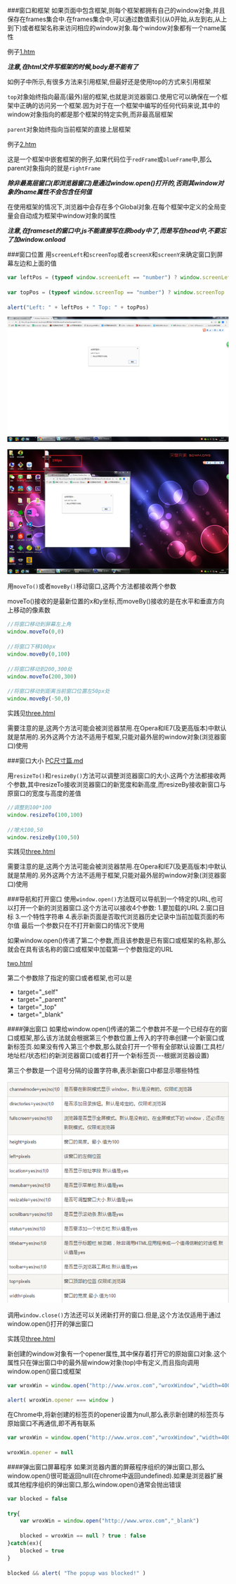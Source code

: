 ###窗口和框架
如果页面中包含框架,则每个框架都拥有自己的window对象,并且保存在frames集合中.在frames集合中,可以通过数值索引(从0开始,从左到右,从上到下)或者框架名称来访问相应的window对象.每个window对象都有一个name属性

例子[1.htm](窗口框架/1.htm)

**_注意,在html文件写框架的时候,body是不能有了_**

如例子中所示,有很多方法来引用框架,但最好还是使用top的方式来引用框架

`top`对象始终指向最高(最外)层的框架,也就是浏览器窗口.使用它可以确保在一个框架中正确的访问另一个框架.因为对于在一个框架中编写的任何代码来说,其中的window对象指向的都是那个框架的特定实例,而非最高层框架

`parent`对象始终指向当前框架的直接上层框架

例子[2.htm](窗口框架/2.htm)

这是一个框架中嵌套框架的例子,如果代码位于`redFrame`或`blueFrame`中,那么parent对象指向的就是`rightFrame`

**_除非最高层窗口(即浏览器窗口)是通过window.open()打开的,否则其window对象的name属性不会包含任何值_**

在使用框架的情况下,浏览器中会存在多个Global对象.在每个框架中定义的全局变量会自动成为框架中window对象的属性

**_注意,在frameset的窗口中,js不能直接写在原body中了,而是写在head中,不要忘了加window.onload_**

###窗口位置
用`screenLeft`和`screenTop`或者`screenX`和`screenY`来确定窗口到屏幕左边和上面的值

```javascript
var leftPos = (typeof window.screenLeft == "number") ? window.screenLeft : window.screenX

var topPos = (typeof window.screenTop == "number") ? window.screenTop : window.screenY

alert("Left: " + leftPos + " Top: " + topPos)
```

![screenLeft1.png](img/screenLeft1.png)

![screenLeft2.png](img/screenLeft2.png)

用`moveTo()`或者`moveBy()`移动窗口,这两个方法都接收两个参数

moveTo()接收的是最新位置的x和y坐标,而moveBy()接收的是在水平和垂直方向上移动的像素数

```javascript
//将窗口移动到屏幕左上角
window.moveTo(0,0)

//将窗口下移100px
window.moveBy(0,100)

//将窗口移动到200,300处
window.moveTo(200,300)

//将窗口移动到距离当前窗口位置左50px处
window.moveBy(-50,0)
```
实践见[three.html](open/three.html)

需要注意的是,这两个方法可能会被浏览器禁用.在Opera和IE7(及更高版本)中默认就是禁用的.另外这两个方法不适用于框架,只能对最外层的window对象(浏览器窗口)使用

###窗口大小
[PC尺寸篇.md](关于自适应的一些基本知识/PC尺寸篇.md)

用`resizeTo()`和`resizeBy()`方法可以调整浏览器窗口的大小.这两个方法都接收两个参数,其中resizeTo接收浏览器窗口的新宽度和新高度,而resizeBy接收新窗口与原窗口的宽度与高度的差值

```javascript
//调整到100*100
window.resizeTo(100,100)

//增大100,50
window.resizeBy(100,50)
```

实践见[three.html](open/three.html)

需要注意的是,这两个方法可能会被浏览器禁用.在Opera和IE7(及更高版本)中默认就是禁用的.另外这两个方法不适用于框架,只能对最外层的window对象(浏览器窗口)使用

###导航和打开窗口
使用`window.open()`方法既可以导航到一个特定的URL,也可以打开一个新的浏览器窗口.这个方法可以接收4个参数: 1.要加载的URL 2.窗口目标 3.一个特性字符串 4.表示新页面是否取代浏览器历史记录中当前加载页面的布尔值  最后一个参数只在不打开新窗口的情况下使用

如果window.open()传递了第二个参数,而且该参数是已有窗口或框架的名称,那么就会在具有该名称的窗口或框架中加载第一个参数指定的URL

[two.html](open/two.html)

第二个参数除了指定的窗口或者框架,也可以是

- target="_self"
- target="_parent"
- target="_top"
- target="_blank"

####弹出窗口
如果给window.open()传递的第二个参数并不是一个已经存在的窗口或框架,那么该方法就会根据第三个参数位置上传入的字符串创建一个新窗口或新标签页.如果没有传入第三个参数,那么就会打开一个带有全部默认设置(工具栏/地址栏/状态栏)的新浏览器窗口(或者打开一个新标签页---根据浏览器设置)

第三个参数是一个逗号分隔的设置字符串,表示新窗口中都显示哪些特性

![parameter](img/parameter.png)

调用`window.close()`方法还可以关闭新打开的窗口.但是,这个方法仅适用于通过window.open()打开的弹出窗口

实践见[three.html](open/three.html)

新创建的window对象有一个opener属性,其中保存着打开它的原始窗口对象.这个属性只在弹出窗口中的最外层window对象(top)中有定义,而且指向调用window.open()窗口或框架

```javascript
var wroxWin = window.open("http://www.wrox.com","wroxWindow","width=400,height="400)

alert( wroxWin.opener === window )
```

在Chrome中,将新创建的标签页的opener设置为null,那么表示新创建的标签页与原始窗口不再通信,即不再有联系

```javascript
var wroxWin = window.open("http://www.wrox.com","wroxWindow","width=400,height="400)

wroxWin.opener = null
```

####弹出窗口屏幕程序
如果浏览器内置的屏蔽程序组织的弹出窗口,那么window.open()很可能返回null(在chrome中返回undefined).如果是浏览器扩展或其他程序组织的弹出窗口,那么window.open()通常会抛出错误

```javascript
var blocked = false

try{
    var wroxWin = window.open("http://www.wrox.com","_blank")

    blocked = wroxWin == null ? true : false
}catch(ex){
    blocked = true
}

blocked && alert( "The popup was blocked!" )
```








